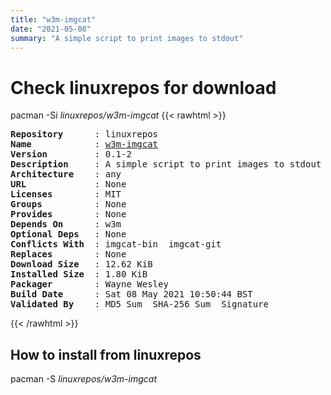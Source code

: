```yaml
---
title: "w3m-imgcat"
date: "2021-05-08"
summary: "A simple script to print images to stdout"
---
```


# Check linuxrepos for download

pacman -Si *linuxrepos/w3m-imgcat*
{{< rawhtml >}}
<pre class="highlight">
<b>Repository</b>      : linuxrepos
<b>Name</b>            : <a href="../../x86_64/w3m-imgcat-0.1-2-any.pkg.tar.zst">w3m-imgcat</a>
<b>Version</b>         : 0.1-2
<b>Description</b>     : A simple script to print images to stdout
<b>Architecture</b>    : any
<b>URL</b>             : None
<b>Licenses</b>        : MIT
<b>Groups</b>          : None
<b>Provides</b>        : None
<b>Depends On</b>      : w3m
<b>Optional Deps</b>   : None
<b>Conflicts With</b>  : imgcat-bin  imgcat-git
<b>Replaces</b>        : None
<b>Download Size</b>   : 12.62 KiB
<b>Installed Size</b>  : 1.80 KiB
<b>Packager</b>        : Wayne Wesley <wayne6324@gmail.com>
<b>Build Date</b>      : Sat 08 May 2021 10:50:44 BST
<b>Validated By</b>    : MD5 Sum  SHA-256 Sum  Signature
</pre>
{{< /rawhtml >}}
## How to install from linuxrepos

pacman -S *linuxrepos/w3m-imgcat*
